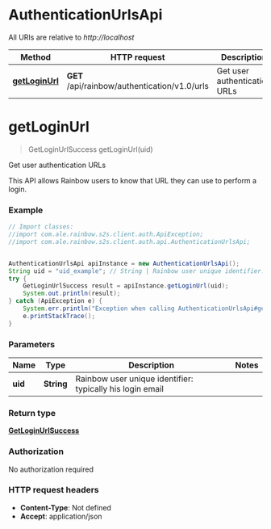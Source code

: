 # AuthenticationUrlsApi

All URIs are relative to *http://localhost*

Method | HTTP request | Description
------------- | ------------- | -------------
[**getLoginUrl**](AuthenticationUrlsApi.md#getLoginUrl) | **GET** /api/rainbow/authentication/v1.0/urls | Get user authentication URLs


<a name="getLoginUrl"></a>
# **getLoginUrl**
> GetLoginUrlSuccess getLoginUrl(uid)

Get user authentication URLs

This API allows Rainbow users to know that URL they can use to perform a login.

### Example
```java
// Import classes:
//import com.ale.rainbow.s2s.client.auth.ApiException;
//import com.ale.rainbow.s2s.client.auth.api.AuthenticationUrlsApi;


AuthenticationUrlsApi apiInstance = new AuthenticationUrlsApi();
String uid = "uid_example"; // String | Rainbow user unique identifier: typically his login email
try {
    GetLoginUrlSuccess result = apiInstance.getLoginUrl(uid);
    System.out.println(result);
} catch (ApiException e) {
    System.err.println("Exception when calling AuthenticationUrlsApi#getLoginUrl");
    e.printStackTrace();
}
```

### Parameters

Name | Type | Description  | Notes
------------- | ------------- | ------------- | -------------
 **uid** | **String**| Rainbow user unique identifier: typically his login email |

### Return type

[**GetLoginUrlSuccess**](GetLoginUrlSuccess.md)

### Authorization

No authorization required

### HTTP request headers

 - **Content-Type**: Not defined
 - **Accept**: application/json

